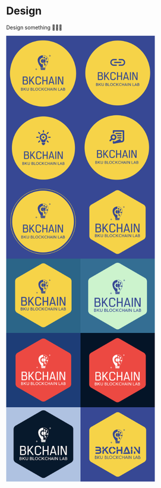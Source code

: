 
# Design
Design something 🤣🤣🤣

<img align="left" src="./dist/IMG_001.png" width="200px" />

<img align="left" src="./dist/IMG_002.png" width="200px" />

<img align="left" src="./dist/IMG_003.png" width="200px" />

<img align="left" src="./dist/IMG_004.png" width="200px" />

<img align="left" src="./dist/IMG_005.png" width="200px" />

<img align="left" src="./dist/IMG_006.png" width="200px" />

<img align="left" src="./dist/IMG_007.png" width="200px" />

<img align="left" src="./dist/IMG_008.png" width="200px" />

<img align="left" src="./dist/IMG_009.png" width="200px" />

<img align="left" src="./dist/IMG_010.png" width="200px" />

<img align="left" src="./dist/IMG_011.png" width="200px" />

<img align="left" src="./dist/IMG_012.png" width="200px" />
